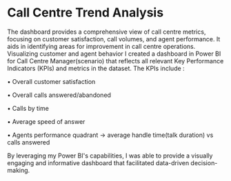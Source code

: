 # Call Centre Trend Analysis
The dashboard provides a comprehensive view of call centre metrics, focusing on customer satisfaction, call volumes, and agent performance. It aids in identifying areas for improvement in call centre operations.
Visualizing customer and agent behavior I created a dashboard in Power BI for Call Centre Manager(scenario) that reflects all relevant Key Performance Indicators (KPIs) and metrics in the dataset.
The KPIs include :

• Overall customer satisfaction

• Overall calls answered/abandoned

• Calls by time

• Average speed of answer

• Agents performance quadrant -> average handle time(talk duration) vs calls answered

By leveraging my Power BI's capabilities, I was able to provide a visually engaging and informative dashboard that facilitated data-driven decision-making.
